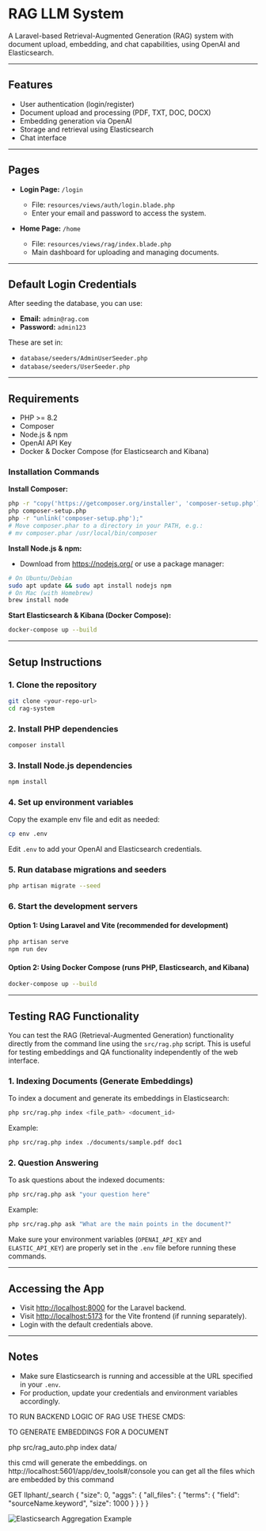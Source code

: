 # RAG LLM System

A Laravel-based Retrieval-Augmented Generation (RAG) system with document upload, embedding, and chat capabilities, using OpenAI and Elasticsearch.

---

## Features

- User authentication (login/register)
- Document upload and processing (PDF, TXT, DOC, DOCX)
- Embedding generation via OpenAI
- Storage and retrieval using Elasticsearch
- Chat interface

---

## Pages

- **Login Page:** `/login`
  - File: `resources/views/auth/login.blade.php`
  - Enter your email and password to access the system.

- **Home Page:** `/home`
  - File: `resources/views/rag/index.blade.php`
  - Main dashboard for uploading and managing documents.

---

## Default Login Credentials

After seeding the database, you can use:

- **Email:** `admin@rag.com`
- **Password:** `admin123`

These are set in:
- `database/seeders/AdminUserSeeder.php`
- `database/seeders/UserSeeder.php`

---

## Requirements

- PHP >= 8.2
- Composer
- Node.js & npm
- OpenAI API Key
- Docker & Docker Compose (for Elasticsearch and Kibana)

### Installation Commands

**Install Composer:**
```bash
php -r "copy('https://getcomposer.org/installer', 'composer-setup.php');"
php composer-setup.php
php -r "unlink('composer-setup.php');"
# Move composer.phar to a directory in your PATH, e.g.:
# mv composer.phar /usr/local/bin/composer
```

**Install Node.js & npm:**
- Download from https://nodejs.org/ or use a package manager:
```bash
# On Ubuntu/Debian
sudo apt update && sudo apt install nodejs npm
# On Mac (with Homebrew)
brew install node
```

**Start Elasticsearch & Kibana (Docker Compose):**
```bash
docker-compose up --build
```

---

## Setup Instructions

### 1. Clone the repository

```bash
git clone <your-repo-url>
cd rag-system
```

### 2. Install PHP dependencies

```bash
composer install
```

### 3. Install Node.js dependencies

```bash
npm install
```

### 4. Set up environment variables

Copy the example env file and edit as needed:

```bash
cp env .env
```

Edit `.env` to add your OpenAI and Elasticsearch credentials.

### 5. Run database migrations and seeders

```bash
php artisan migrate --seed
```

### 6. Start the development servers

#### Option 1: Using Laravel and Vite (recommended for development)

```bash
php artisan serve
npm run dev
```

#### Option 2: Using Docker Compose (runs PHP, Elasticsearch, and Kibana)

```bash
docker-compose up --build
```

---

## Testing RAG Functionality

You can test the RAG (Retrieval-Augmented Generation) functionality directly from the command line using the `src/rag.php` script. This is useful for testing embeddings and QA functionality independently of the web interface.

### 1. Indexing Documents (Generate Embeddings)

To index a document and generate its embeddings in Elasticsearch:

```bash
php src/rag.php index <file_path> <document_id>
```

Example:
```bash
php src/rag.php index ./documents/sample.pdf doc1
```

### 2. Question Answering

To ask questions about the indexed documents:

```bash
php src/rag.php ask "your question here"
```

Example:
```bash
php src/rag.php ask "What are the main points in the document?"
```

Make sure your environment variables (`OPENAI_API_KEY` and `ELASTIC_API_KEY`) are properly set in the `.env` file before running these commands.

---

## Accessing the App

- Visit [http://localhost:8000](http://localhost:8000) for the Laravel backend.
- Visit [http://localhost:5173](http://localhost:5173) for the Vite frontend (if running separately).
- Login with the default credentials above.

---

## Notes

- Make sure Elasticsearch is running and accessible at the URL specified in your `.env`.
- For production, update your credentials and environment variables accordingly.




TO RUN BACKEND LOGIC OF RAG USE THESE CMDS:


TO GENERATE EMBEDDINGS FOR A DOCUMENT

php src/rag_auto.php index data/<filename>


this cmd will generate the embeddings.
on http://localhost:5601/app/dev_tools#/console
you can get all the files which are embedded by this command

 GET llphant/_search
  {
    "size": 0,
    "aggs": {
      "all_files": {
        "terms": {
          "field": "sourceName.keyword",
          "size": 1000
        }
      }
    }
  }

![Elasticsearch Aggregation Example](image.png)

  
